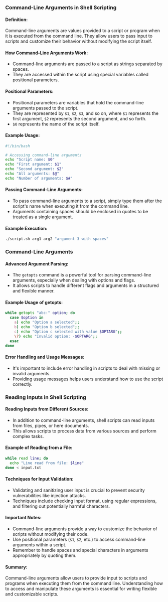 ### Command-Line Arguments in Shell Scripting

#### Definition:
Command-line arguments are values provided to a script or program when it is executed from the command line. They allow users to pass input to scripts and customize their behavior without modifying the script itself.

#### How Command-Line Arguments Work:
- Command-line arguments are passed to a script as strings separated by spaces.
- They are accessed within the script using special variables called positional parameters.

#### Positional Parameters:
- Positional parameters are variables that hold the command-line arguments passed to the script.
- They are represented by `$1`, `$2`, `$3`, and so on, where `$1` represents the first argument, `$2` represents the second argument, and so forth.
- `$0` represents the name of the script itself.

#### Example Usage:
```bash
#!/bin/bash

# Accessing command-line arguments
echo "Script name: $0"
echo "First argument: $1"
echo "Second argument: $2"
echo "All arguments: $@"
echo "Number of arguments: $#"
```

#### Passing Command-Line Arguments:
- To pass command-line arguments to a script, simply type them after the script's name when executing it from the command line.
- Arguments containing spaces should be enclosed in quotes to be treated as a single argument.

#### Example Execution:
```bash
./script.sh arg1 arg2 "argument 3 with spaces"
```

### Command-Line Arguments

#### Advanced Argument Parsing:
- The `getopts` command is a powerful tool for parsing command-line arguments, especially when dealing with options and flags.
- It allows scripts to handle different flags and arguments in a structured and flexible manner.

#### Example Usage of getopts:
```bash
while getopts "abc:" option; do
  case $option in
    a) echo "Option a selected";;
    b) echo "Option b selected";;
    c) echo "Option c selected with value $OPTARG";;
    \?) echo "Invalid option: -$OPTARG";;
  esac
done
```

#### Error Handling and Usage Messages:
- It's important to include error handling in scripts to deal with missing or invalid arguments.
- Providing usage messages helps users understand how to use the script correctly.

### Reading Inputs in Shell Scripting

#### Reading Inputs from Different Sources:
- In addition to command-line arguments, shell scripts can read inputs from files, pipes, or here documents.
- This allows scripts to process data from various sources and perform complex tasks.

#### Example of Reading from a File:
```bash
while read line; do
  echo "Line read from file: $line"
done < input.txt
```

#### Techniques for Input Validation:
- Validating and sanitizing user input is crucial to prevent security vulnerabilities like injection attacks.
- Techniques include checking input format, using regular expressions, and filtering out potentially harmful characters.

#### Important Notes:
- Command-line arguments provide a way to customize the behavior of scripts without modifying their code.
- Use positional parameters (`$1`, `$2`, etc.) to access command-line arguments within a script.
- Remember to handle spaces and special characters in arguments appropriately by quoting them.

#### Summary:
Command-line arguments allow users to provide input to scripts and programs when executing them from the command line. Understanding how to access and manipulate these arguments is essential for writing flexible and customizable scripts.